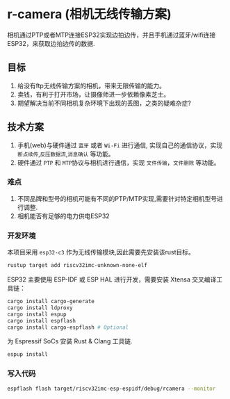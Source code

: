 # r-camera (相机无线传输方案)

相机通过PTP或者MTP连接ESP32实现边拍边传，并且手机通过蓝牙/wifi连接ESP32，来获取边拍边传的数据.

## 目标

1. 给没有ftp无线传输方案的相机，带来无限传输的能力。
2. 卖钱，有利于打开市场，让摄像师进一步依赖像素芝士。
3. 期望解决当前不同相机复杂环境下出现的丢图，之类的疑难杂症?

## 技术方案

1. 手机(web)与硬件通过 `蓝牙` 或者 `Wi-Fi` 进行通信, 实现自己的通信协议，实现 `断点续传`,`反压数据流`,`消息确认` 等功能。
2. 硬件通过 `PTP` 和 `MTP`协议与相机进行通信，实现 `文件传输`，`文件删除` 等功能。

### 难点

1. 不同品牌和型号的相机可能有不同的PTP/MTP实现,需要针对特定相机型号进行调整.
2. 相机能否有足够的电力供电ESP32


### 开发环境

本项目采用 `esp32-c3` 作为无线传输模块,因此需要先安装该rust目标。

```bash
rustup target add riscv32imc-unknown-none-elf
```

ESP32 主要使用 ESP-IDF 或 ESP HAL 进行开发，需要安装 Xtensa 交叉编译工具链：

```bash
cargo install cargo-generate
cargo install ldproxy
cargo install espup
cargo install espflash
cargo install cargo-espflash # Optional
```

为 Espressif SoCs 安装 Rust & Clang 工具链.

```bash
espup install
```

### 写入代码

```bash
espflash flash target/riscv32imc-esp-espidf/debug/rcamera --monitor
```
